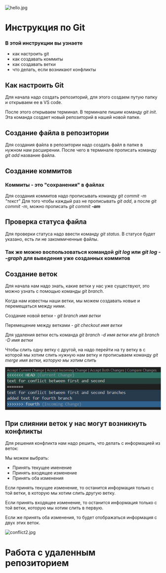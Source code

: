 ![hello.jpg](hello.jpg)
# Инструкция по Git
### В этой инструкции вы узнаете
* как настроить git
* как создавать коммиты
* как создавать ветки
* что делать, если возникают конфликты

## Как настроить Git

Для начала надо создать репозиторий,
для этого создаем путую папку и открываем ее в VS code.

После этого открываем терминал.
В терминале пишим команду *git init*.
Эта команда создает новый репозиторий в нашей новой папке.
## Создание файла в репозитории
Для создания файла в репозитории надо создать файл в папке в нужном нам расширении. После чего в терминале прописать команду *git add* название файла.

## Создание коммитов
### Коммиты - это "сохранения" в файлах
Для создания коммитов надо прописывать команду *git commit -m "текст"*
Для того чтобы каждый раз не прописывать *git add*, а после *git commit -m*, можно прописать *git commit **-am***

## Проверка статуса файла
Для проверки статуса надо ввести команду *git status*.
В статусе будет указано, есть ли не закоммиченные файлы.

### Так же можно воспользоваться командой *git log* или *git log --graph* для выведения уже созданных коммитов
## Создание веток
Для начала нам надо знать, какие ветки у нас уже существуют, это можно узнать с помощью команды *git branch*.

Когда нам известны наши ветки, мы можем создавать новые и перемещаться между ними.

Создание новой ветки - *git branch имя ветки*

Перемещение между ветками - *git checkout имя ветки*

Для удаления ветки есть команда *git branch -d имя ветки* или *git branch -D имя ветки*

Чтобы слить одну ветку с другой, на надо перейти на ту ветку в с которой мы хотим слить нужную нам ветку и прописываем команду *git merge имя ветки, которую мы хотим слить*

![conflict.jpg](conflict.jpg)
## При слиянии веток у нас могут возникнуть конфликты
Для решения конфликта нам надо решить, что делать с информацией из веток:

Мы можем выбрать:
* Принять текущее именение
* Принять входящее изменение
* Принять оба изменения

Если принять текущее изменение, то останится информация только с той ветки, в которую мы хотим слить другую ветку.

Если принять входящее изменение, то останится информация только с той ветки, которую мы хотим слить в первую.

Если же принять оба изменения, то будет отображаться информация с двух этих веток.


![conflict2.jpg](conflict2.jpg)

# Работа с удаленным репозиторием

